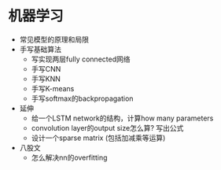# 机器学习

- 常见模型的原理和局限
- 手写基础算法
  - 写实现两层fully connected网络
  - 手写CNN
  - 手写KNN
  - 手写K-means
  - 手写softmax的backpropagation
- 延伸
  - 给一个LSTM network的结构，计算how many parameters
  - convolution layer的output size怎么算? 写出公式
  - 设计一个sparse matrix (包括加减乘等运算)
- 八股文
  - 怎么解决nn的overfitting
